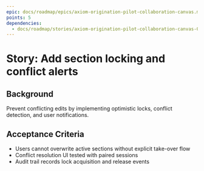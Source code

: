 ```yaml
---
epic: docs/roadmap/epics/axiom-origination-pilot-collaboration-canvas.md
points: 5
dependencies:
  - docs/roadmap/stories/axiom-origination-pilot-collaboration-canvas-02-data-model.md
---
```

# Story: Add section locking and conflict alerts

## Background
Prevent conflicting edits by implementing optimistic locks, conflict detection, and user notifications.

## Acceptance Criteria
- Users cannot overwrite active sections without explicit take-over flow
- Conflict resolution UI tested with paired sessions
- Audit trail records lock acquisition and release events
